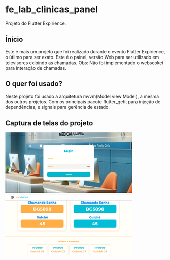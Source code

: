 # fe_lab_clinicas_panel

Projeto do Flutter Expirience.

## Ínicio

Este é mais um projeto que foi realizado durante o evento Flutter Expirience, o útlimo para ser exato. Este é o painel, versão Web para ser utilizado em televisores exibindo as chamadas. Obs: Não foi implementado o webscoket para interação de chamadas.

## O quer foi usado?

Neste projeto foi usado a arquitetura mvvm(Model view Model), a mesma dos outros projetos. Com os principais pacote flutter_getit para injeção de dependências, e signals para gerência de estado.

## Captura de telas do projeto

<div>

<img src="screenscapture/tela de login.png" width='400' title="Tela de login"/>
<img src="screenscapture/inicio.png" width='400' title="Tela de ínicio"/>
<div>
</div>